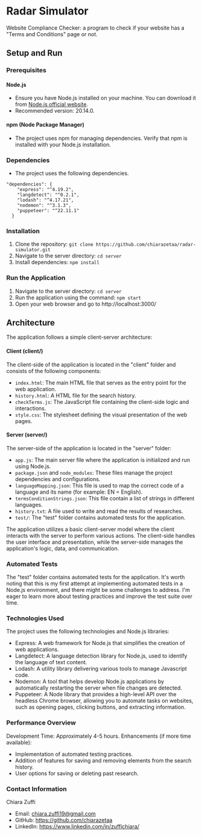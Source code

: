 # Radar Simulator

Website Compliance Checker: a program to check if your website has a "Terms and Conditions" page or not.

## Setup and Run

### Prerequisites
#### Node.js
- Ensure you have Node.js installed on your machine. You can download it from [Node.js official website](https://nodejs.org/).
- Recommended version: 20.14.0.
#### npm (Node Package Manager)
- The project uses npm for managing dependencies. Verify that npm is installed with your Node.js installation.

### Dependencies
- The project uses the following dependencies. 
```
"dependencies": {
    "express": "^4.19.2",
    "langdetect": "^0.2.1",
    "lodash": "^4.17.21",
    "nodemon": "^3.1.3",
    "puppeteer": "^22.11.1"
  }
```
### Installation
1. Clone the repository: `git clone https://github.com/chiarazetaa/radar-simulator.git`
2. Navigate to the server directory: `cd server`
3. Install dependencies: `npm install`

### Run the Application
1. Navigate to the server directory: `cd server`
2. Run the application using the command: `npm start`
3. Open your web browser and go to http://localhost:3000/

## Architecture
The application follows a simple client-server architecture:
#### Client (client/)
The client-side of the application is located in the "client" folder and consists of the following components:
- `index.html`: The main HTML file that serves as the entry point for the web application.
- `history.html`: A HTML file for the search history.
- `checkTerms.js`: The JavaScript file containing the client-side logic and interactions.
- `style.css`: The stylesheet defining the visual presentation of the web pages.
#### Server (server/)
The server-side of the application is located in the "server" folder:
- `app.js`: The main server file where the application is initialized and run using Node.js.
- `package.json` and `node_modules`: These files manage the project dependencies and configurations.
- `languageMapping.json`: This file is used to map the correct code of a language and its name (for example: EN = English).
- `termsConditionStrings.json`: This file contain a list of strings in different languages.
- `history.txt`: A file used to write and read the results of researches. 
- `test/`: The "test" folder contains automated tests for the application.

The application utilizes a basic client-server model where the client interacts with the server to perform various actions. The client-side handles the user interface and presentation, while the server-side manages the application's logic, data, and communication.

### Automated Tests
The "test" folder contains automated tests for the application. It's worth noting that this is my first attempt at implementing automated tests in a Node.js environment, and there might be some challenges to address. I'm eager to learn more about testing practices and improve the test suite over time.
### Technologies Used
The project uses the following technologies and Node.js libraries:
- Express: A web framework for Node.js that simplifies the creation of web applications.
- Langdetect: A language detection library for Node.js, used to identify the language of text content.
- Lodash: A utility library delivering various tools to manage Javascript code.
- Nodemon: A tool that helps develop Node.js applications by automatically restarting the server when file changes are detected.
- Puppeteer: A Node library that provides a high-level API over the headless Chrome browser, allowing you to automate tasks on websites, such as opening pages, clicking buttons, and extracting information.
### Performance Overview
Development Time: Approximately 4-5 hours.
Enhancements (if more time available):
- Implementation of automated testing practices.
- Addition of features for saving and removing elements from the search history.
- User options for saving or deleting past research.
### Contact Information
Chiara Zuffi
- Email: chiara.zuffi19@gmail.com
- GitHub: https://github.com/chiarazetaa
- LinkedIn: https://www.linkedin.com/in/zuffichiara/